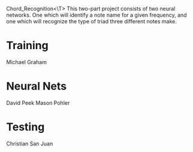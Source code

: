 <T>Chord_Recognition<\T>
This two-part project consists of two neural networks.  One which will identify a note name for a given frequency, and one which will recognize the type of triad three different notes make.

# Training 
  Michael Graham

# Neural Nets
  David Peek
  Mason Pohler
  
# Testing
  Christian San Juan
